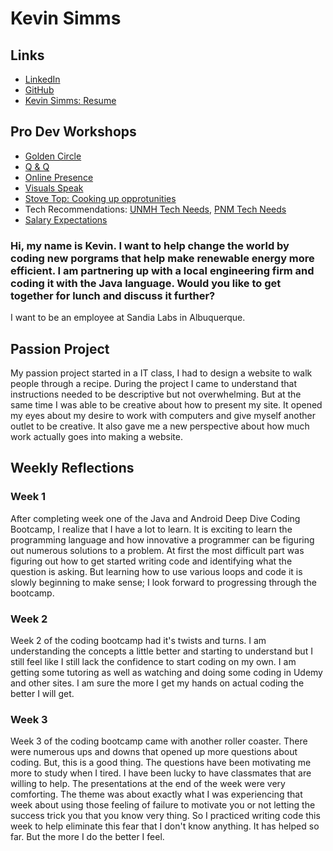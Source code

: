 # Kevin Simms

## Links

* [LinkedIn](https://www.linkedin.com/in/kevin-simms-5099b4174/)
* [GitHub](https://github.com/ksimms2)
* [Kevin Simms: Resume](https://drive.google.com/file/d/1ly-CLGzuBvb43XRtKOuKsoSk2KGlg7R8/view?usp=sharing)

## Pro Dev Workshops
* [Golden Circle](ksimms2.github.io/Pro_Dev_Workshop_Purpose.png)
* [Q & Q](Q&Q.md)
* [Online Presence](https://docs.google.com/document/d/1zRVtMM-qXjY5bfMyAitWDTz0XA3RulsnS8l4H3m1O1s/edit?usp=sharing)
* [Visuals Speak](Visuals_Speak.md)
* [Stove Top: Cooking up opprotunities](https://drive.google.com/file/d/11Kz1iSZUw97gQbkgQBmx4iTk9v47vEnk/view?usp=sharing)
* Tech Recommendations: [UNMH Tech Needs](https://docs.google.com/document/d/14gx55Lifg9EJBgd3ajZPYqmoshr22ECjs6qoCALarpw/edit?usp=sharing), [PNM Tech Needs](https://docs.google.com/document/d/16tDN1-GHzvga0LPK6IGfr3407xWVWjgktTGmJSYt_cQ/edit?usp=sharing)
* [Salary Expectations](Salary_Expectations.md)

### Hi, my name is Kevin. I want to help change the world by coding new porgrams that help make renewable energy more efficient. I am partnering up with a local engineering firm and coding it with the Java language. Would you like to get together for lunch and discuss it further?

 I want to be an employee at Sandia Labs in Albuquerque.

## Passion Project
My passion project started in a IT class, I had to design a website to walk people through a recipe. During the project I came to understand that instructions needed to be descriptive but not overwhelming. But at the same time I was able to be creative about how to present my site. It opened my eyes about my desire to work with computers and give myself another outlet to be creative. It also gave me a new perspective about how much work actually goes into making a website.
    


## Weekly Reflections

### Week 1
After completing week one of the Java and Android Deep Dive Coding Bootcamp, I realize that I have a lot to learn. It is exciting to learn the programming language and how innovative a programmer can be figuring out numerous solutions to a problem. At first the most difficult part was figuring out how to get started writing code and identifying what the question is asking. But learning how to use various loops and code it is slowly beginning to make sense; I look forward to progressing through the bootcamp.

### Week 2
Week 2 of the coding bootcamp had it's twists and turns. I am understanding the concepts a little better and starting to understand but I still feel like I still lack the confidence to start coding on my own. I am getting some tutoring as well as watching and doing some coding in Udemy and other sites. I am sure the more I get my hands on actual coding the better I will get.

### Week 3
Week 3 of the coding bootcamp came with another roller coaster. There were numerous ups and downs that opened up more questions about coding. But, this is a good thing. The questions have been motivating me more to study when I tired. I have been lucky to have classmates that are willing to help. The presentations at the end of the week were very comforting. The theme was about exactly what I was experiencing that week about using those feeling of failure to motivate you or not letting the success trick you that you know very thing. So I practiced writing code this week to help eliminate this fear that I don't know anything. It has helped so far. But the more I do the better I feel.
